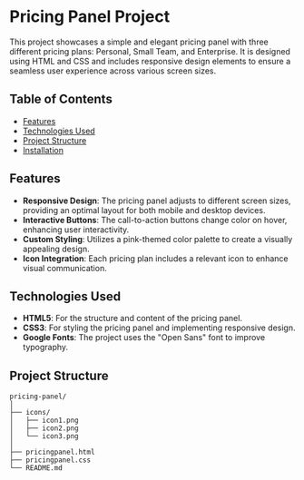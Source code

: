# Pricing Panel Project

This project showcases a simple and elegant pricing panel with three different pricing plans: Personal, Small Team, and Enterprise. It is designed using HTML and CSS and includes responsive design elements to ensure a seamless user experience across various screen sizes.

## Table of Contents

- [Features](#features)
- [Technologies Used](#technologies-used)
- [Project Structure](#project-structure)
- [Installation](#installation)

## Features

- **Responsive Design**: The pricing panel adjusts to different screen sizes, providing an optimal layout for both mobile and desktop devices.
- **Interactive Buttons**: The call-to-action buttons change color on hover, enhancing user interactivity.
- **Custom Styling**: Utilizes a pink-themed color palette to create a visually appealing design.
- **Icon Integration**: Each pricing plan includes a relevant icon to enhance visual communication.

## Technologies Used

- **HTML5**: For the structure and content of the pricing panel.
- **CSS3**: For styling the pricing panel and implementing responsive design.
- **Google Fonts**: The project uses the "Open Sans" font to improve typography.

## Project Structure

```plaintext
pricing-panel/
│
├── icons/
│   ├── icon1.png
│   ├── icon2.png
│   └── icon3.png
│
├── pricingpanel.html
├── pricingpanel.css
└── README.md
